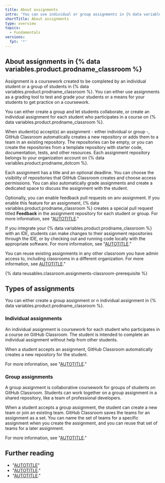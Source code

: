 ```yaml
---
title: About assignments
intro: 'You can use individual or group assignments in {% data variables.product.prodname_classroom %} to teach students and grade their work.'
shortTitle: About assignments
type: overview
topics: 
  - Fundamentals
versions:
  fpt: '*'
---
```


## About assignments in {% data variables.product.prodname_classroom %}

Assignment is a coursework created to be completed by an individual student or a group of students in {% data variables.product.prodname_classroom %}. You can either use assignments as a grading tool to test and grade your students or a means for your students to get practice on a coursework. 

You can either create a group and let students collaborate, or create an individual assignment for each student who participates in a course on {% data variables.product.prodname_classroom %}. 

When student(s) accept(s) an assignment - either individual or group -, GitHub Classroom automatically creates a new repository or adds them to a team in an existing repository. The repositories can be empty, or you can create the repositories from a template repository with starter code, documentation, tests, and other resources. Each assignment repository belongs to your organization account on {% data variables.product.prodname_dotcom %}.

Each assignment has a title and an optional deadline. You can choose the visibility of repositories that GitHub Classroom creates and choose access permissions. You can also automatically grade assignments and create a dedicated space to discuss the assignment with the student.

Optionally, you can enable feedback pull requests on anv assignment. If you enable this feature for an assignment, {% data variables.product.prodname_classroom %} creates a special pull request titled **Feedback** in the assignment repository for each student or group. For more information, see "[AUTOTITLE](/education/manage-coursework-with-github-classroom/teach-with-github-classroom/leave-feedback-with-pull-requests)."

If you integrate your {% data variables.product.prodname_classroom %} with an IDE, students can make changes to their assignment repositories through the IDE, or by checking out and running code locally with the appropriate software. For more information, see "[AUTOTITLE](/education/manage-coursework-with-github-classroom/integrate-github-classroom-with-an-ide/integrate-github-classroom-with-an-ide)."

You can reuse existing assignments in any other classroom you have admin access to, including classrooms in a different organization. For more information, see [AUTOTITLE](/education/manage-coursework-with-github-classroom/teach-with-github-classroom/reuse-an-assignment)."

{% data reusables.classroom.assignments-classroom-prerequisite %}

## Types of assignments 

You can either create a group assignment or n individual assignment in {% data variables.product.prodname_classroom %}.

### Individual assignments

An individual assignment is coursework for each student who participates in a course on GitHub Classroom. The student is intended to complete an individual assignment without help from other students.

When a student accepts an assignment, GitHub Classroom automatically creates a new repository for the student. 

For more information, see "[AUTOTITLE](/education/manage-coursework-with-github-classroom/teach-with-github-classroom/create-an-individual-assignment)."

### Group assignments

A group assignment is collaborative coursework for groups of students on GitHub Classroom. Students can work together on a group assignment in a shared repository, like a team of professional developers.

When a student accepts a group assignment, the student can create a new team or join an existing team. GitHub Classroom saves the teams for an assignment as a set. You can name the set of teams for a specific assignment when you create the assignment, and you can reuse that set of teams for a later assignment.

For more information, see "[AUTOTITLE](/education/manage-coursework-with-github-classroom/teach-with-github-classroom/create-a-group-assignment)."

## Further reading

- "[AUTOTITLE](/education/manage-coursework-with-github-classroom/teach-with-github-classroom/use-the-git-and-github-starter-assignment)"
- "[AUTOTITLE](/education/manage-coursework-with-github-classroom/teach-with-github-classroom/create-an-individual-assignment)."
- "[AUTOTITLE](/education/manage-coursework-with-github-classroom/teach-with-github-classroom/create-a-group-assignment)."
